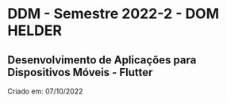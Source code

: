 # DDM - Semestre 2022-2 - DOM HELDER
## Desenvolvimento de Aplicações para Dispositivos Móveis - Flutter

Criado em: 07/10/2022
